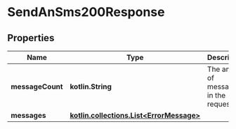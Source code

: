 
# SendAnSms200Response

## Properties
| Name | Type | Description | Notes |
| ------------ | ------------- | ------------- | ------------- |
| **messageCount** | **kotlin.String** | The amount of messages in the request |  [optional] |
| **messages** | [**kotlin.collections.List&lt;ErrorMessage&gt;**](ErrorMessage.md) |  |  [optional] |



